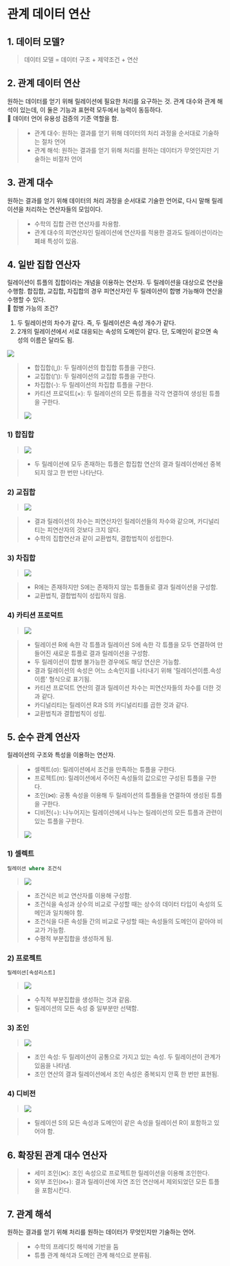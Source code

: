 # 관계 데이터 연산
## 1. 데이터 모델?
> 데이터 모델 = 데이터 구조 + 제약조건 + 연산

## 2. 관계 데이터 연산
원하는 데이터를 얻기 위해 릴레이션에 필요한 처리를 요구하는 것. 관계 대수와 관계 해석이 있는데, 이 둘은 기능과 표현력 모두에서 능력이 동등하다.   
📌 데이터 언어 유용성 검증의 기준 역할을 함.
> - 관계 대수: 원하는 결과를 얻기 위해 데이터의 처리 과정을 순서대로 기술하는 절차 언어
> - 관계 해석: 원하는 결과를 얻기 위해 처리를 원하는 데이터가 무엇인지만 기술하는 비절차 언어

## 3. 관계 대수
원하는 결과를 얻기 위해 데이터의 처리 과정을 순서대로 기술한 언어로, 다시 말해 릴레이션을 처리하는 연산자들의 모임이다.
> - 수학의 집합 관련 연산자를 차용함.
> - 관계 대수의 피연산자인 릴레이션에 연산자를 적용한 결과도 릴레이션이라는 폐쇄 특성이 있음.

## 4. 일반 집합 연산자
릴레이션이 튜플의 집합이라는 개념을 이용하는 연산자. 두 릴레이션을 대상으로 연산을 수행함. 합집합, 교집합, 차집합의 경우 피연산자인 두 릴레이션이 합병 가능해야 연산을 수행할 수 있다.     
📌 합병 가능의 조건?
1. 두 릴레이션의 차수가 같다. 즉, 두 릴레이션은 속성 개수가 같다.
2. 2개의 릴레이션에서 서로 대응되는 속성의 도메인이 같다. 단, 도메인이 같으면 속성의 이름은 달라도 됨.
<img src="./images/non_union_compatible.jpg">

> - 합집합(⋃): 두 릴레이션의 합집합 튜플을 구한다.
> - 교집합(⋂): 두 릴레이션의 교집합 튜플을 구한다.
> - 차집합(-): 두 릴레이션의 차집합 튜플을 구한다.
> - 카티션 프로덕트(×): 두 릴레이션의 모든 튜플을 각각 연결하여 생성된 튜플을 구한다.
> <img src="./images/일반집합연산자.jpg">

### 1) 합집합
> <img src="./images/union.jpg">

> - 두 릴레이션에 모두 존재하는 튜플은 합집합 연산의 결과 릴레이션에선 중복되지 않고 한 번만 나타난다.

### 2) 교집합
> <img src="./images/intersection.jpg">

> - 결과 릴레이션의 차수는 피연산자인 릴레이션들의 차수와 같으며, 카디널리티는 피연산자의 것보다 크지 않다.
> - 수학의 집합연산과 같이 교환법칙, 결합법칙이 성립한다.

### 3) 차집합
> <img src="./images/difference.jpg">

> - R에는 존재하지만 S에는 존재하지 않는 튜플들로 결과 릴레이션을 구성함.
> - 교환법칙, 결합법칙이 성립하지 않음.

### 4) 카티션 프로덕트
> <img src="./images/cartesian_product.jpg">

> - 릴레이션 R에 속한 각 튜플과 릴레이션 S에 속한 각 튜플을 모두 연결하여 만들어진 새로운 튜플로 결과 릴레이션을 구성함.
> - 두 릴레이션이 합병 불가능한 경우에도 해당 연산은 가능함.
> - 결과 릴레이션의 속성은 어느 소속인지를 나타내기 위해 '릴레이션이름.속성이름' 형식으로 표기됨.
> - 카티션 프로덕트 연산의 결과 릴레이션 차수는 피연산자들의 차수를 더한 것과 같다.
> - 카디널리티는 릴레이션 R과 S의 카디널리티를 곱한 것과 같다.
> - 교환법칙과 결합법칙이 성립.

## 5. 순수 관계 연산자
릴레이션의 구조와 특성을 이용하는 연산자.
> - 셀렉트(σ): 릴레이션에서 조건을 만족하는 튜플을 구한다.
> - 프로젝트(π): 릴레이션에서 주어진 속성들의 값으로만 구성된 튜플을 구한다.
> - 조인(⋈): 공통 속성을 이용해 두 릴레이션의 튜플들을 연결하여 생성된 튜플을 구한다.
> - 디비전(÷): 나누어지는 릴레이션에서 나누는 릴레이션의 모든 튜플과 관련이 있는 튜플을 구한다.
> <img src="./images/순수관계연산자.jpg">

### 1) 셀렉트
```sql
릴레이션 where 조건식
```
> <img src="./images/select.jpg">

> - 조건식은 비교 연산자를 이용해 구성함.
> - 조건식을 속성과 상수의 비교로 구성할 때는 상수의 데이터 타입이 속성의 도메인과 일치해야 함.
> - 조건식을 다른 속성들 간의 비교로 구성할 때는 속성들의 도메인이 같아야 비교가 가능함.
> - 수평적 부분집합을 생성하게 됨.

### 2) 프로젝트
```sql
릴레이션[속성리스트]
```
> <img src="./images/project.jpg">

> - 수직적 부분집합을 생성하는 것과 같음.
> - 릴레이션의 모든 속성 중 일부분만 선택함.

### 3) 조인
> <img src="./images/join.jpg">

> - 조인 속성: 두 릴레이션이 공통으로 가지고 있는 속성. 두 릴레이션이 관계가 있음을 나타냄.
> - 조인 연산의 결과 릴레이션에서 조인 속성은 중복되지 안혹 한 번만 표현됨.

### 4) 디비전
> <img src="./images/division.jpg">

> - 릴레이션 S의 모든 속성과 도메인이 같은 속성을 릴레이션 R이 포함하고 있어야 함.

## 6. 확장된 관계 대수 연산자
> - 세미 조인(⋉): 조인 속성으로 프로젝트한 릴레이션을 이용해 조인한다.
> - 외부 조인(⨝+): 결과 릴레이션에 자연 조인 연산에서 제외되었던 모든 튜플을 포함시킨다.

## 7. 관계 해석
원하는 결과를 얻기 위해 처리를 원하는 데이터가 무엇인지만 기술하는 언어.
> - 수학의 프레디킷 해석에 기반을 둠
> - 튜플 관계 해석과 도메인 관계 해석으로 분류됨.
